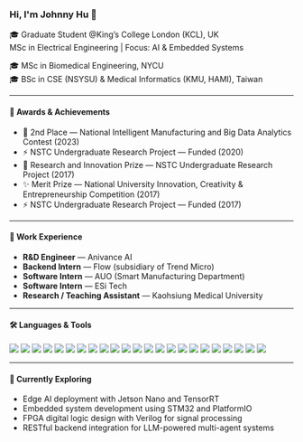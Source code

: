 ### Hi, I'm Johnny Hu 👋

🎓 Graduate Student @King’s College London (KCL), UK  
MSc in Electrical Engineering | Focus: AI & Embedded Systems  

🎓 MSc in Biomedical Engineering, NYCU  
🎓 BSc in CSE (NSYSU) & Medical Informatics (KMU, HAMI), Taiwan

---

#### 🔬 Awards & Achievements
- 🥈 2nd Place — National Intelligent Manufacturing and Big Data Analytics Contest (2023)  
- ⚡ NSTC Undergraduate Research Project — Funded (2020)  
- 🥇 Research and Innovation Prize — NSTC Undergraduate Research Project (2017)  
- ✨ Merit Prize — National University Innovation, Creativity & Entrepreneurship Competition (2017)  
- ⚡ NSTC Undergraduate Research Project — Funded (2017)  

---

#### 💼 Work Experience
- **R&D Engineer** — Anivance AI  
- **Backend Intern** — Flow (subsidiary of Trend Micro)  
- **Software Intern** — AUO (Smart Manufacturing Department)  
- **Software Intern** — ESi Tech  
- **Research / Teaching Assistant** — Kaohsiung Medical University

---

#### 🛠️ Languages & Tools  
<p align="left">
  <!-- Programming Languages -->
  <img src="https://img.shields.io/badge/Python-3776AB?style=flat&logo=python&logoColor=white" />
  <img src="https://img.shields.io/badge/C++-00599C?style=flat&logo=c%2b%2b&logoColor=white" />
  <img src="https://img.shields.io/badge/JavaScript-F7DF1E?style=flat&logo=javascript&logoColor=black" />

  <!-- Backend & API -->
  <img src="https://img.shields.io/badge/Node.js-339933?style=flat&logo=node.js&logoColor=white" />
  <img src="https://img.shields.io/badge/FastAPI-009688?style=flat&logo=fastapi&logoColor=white" />
  <img src="https://img.shields.io/badge/Flask-000000?style=flat&logo=flask&logoColor=white" />
  <img src="https://img.shields.io/badge/REST_API-005571?style=flat&logo=protocols&logoColor=white" />

  <!-- ML / AI -->
  <img src="https://img.shields.io/badge/TensorFlow-FF6F00?style=flat&logo=tensorflow&logoColor=white" />
  <img src="https://img.shields.io/badge/PyTorch-EE4C2C?style=flat&logo=pytorch&logoColor=white" />
  <img src="https://img.shields.io/badge/Scikit--Learn-F7931E?style=flat&logo=scikit-learn&logoColor=white" />

  <!-- DevOps / Cloud -->
  <img src="https://img.shields.io/badge/Docker-2496ED?style=flat&logo=docker&logoColor=white" />
  <img src="https://img.shields.io/badge/Kubernetes-326CE5?style=flat&logo=kubernetes&logoColor=white" />
  <img src="https://img.shields.io/badge/AWS-232F3E?style=flat&logo=amazon-aws&logoColor=white" />
  <img src="https://img.shields.io/badge/Firebase-FFCA28?style=flat&logo=firebase&logoColor=black" />
  <img src="https://img.shields.io/badge/Redis-DC382D?style=flat&logo=redis&logoColor=white" />
  <img src="https://img.shields.io/badge/NAS-556B2F?style=flat" />
  <img src="https://img.shields.io/badge/FAISS-003366?style=flat&logoColor=white" />

  <!-- Embedded / Edge AI / Hardware -->
  <img src="https://img.shields.io/badge/STM32-03234B?style=flat&logo=stmicroelectronics&logoColor=white" />
  <img src="https://img.shields.io/badge/ESP32-FF8300?style=flat" />
  <img src="https://img.shields.io/badge/PlatformIO-FF6600?style=flat&logo=platformio&logoColor=white" />
  <img src="https://img.shields.io/badge/Jetson_Nano-76B900?style=flat&logo=nvidia&logoColor=white" />
  <img src="https://img.shields.io/badge/Verilog-404080?style=flat" />
  <img src="https://img.shields.io/badge/FPGA-0171B6?style=flat" />
</p>

---

#### 🚀 Currently Exploring
- Edge AI deployment with Jetson Nano and TensorRT  
- Embedded system development using STM32 and PlatformIO  
- FPGA digital logic design with Verilog for signal processing  
- RESTful backend integration for LLM-powered multi-agent systems

<!---
JonyMorii/JonyMorii is a ✨ special ✨ repository because its `README.md` (this file) appears on your GitHub profile.
You can click the Preview link to take a look at your changes.
--->
